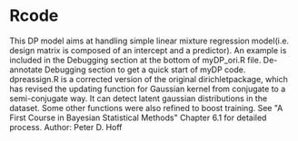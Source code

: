 # Rcode
This DP model aims at handling simple linear mixture regression model(i.e. design matrix is composed of an intercept and a predictor). 
An example is included in the Debugging section at the bottom of myDP_ori.R file. 
De-annotate Debugging section to get a quick start of myDP code.<br/>
dpreassign.R is a corrected version of the original dirichletpackage, which has revised the updating function for Gaussian kernel from conjugate to a semi-conjugate way. It can detect latent gaussian distributions in the dataset. Some other functions were also refined to boost training. See "A First Course in Bayesian Statistical Methods" Chapter 6.1 for detailed process. Author: Peter D. Hoff

